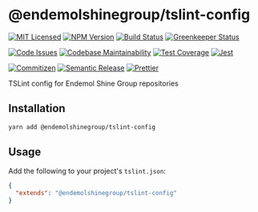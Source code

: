 # @endemolshinegroup/tslint-config

[![MIT Licensed][icon-license]][link-license]
[![NPM Version][icon-npm]][link-npm]
[![Build Status][icon-ci]][link-ci]
[![Greenkeeper Status][icon-greenkeeper]][link-greenkeeper]

[![Code Issues][icon-issues]][link-issues]
[![Codebase Maintainability][icon-maintainability]][link-maintainability]
[![Test Coverage][icon-coverage]][link-coverage]
[![Jest][icon-jest]][link-jest]

[![Commitizen][icon-commitizen]][link-commitizen]
[![Semantic Release][icon-semantic-release]][link-semantic-release]
[![Prettier][icon-prettier]][link-prettier]

TSLint config for Endemol Shine Group repositories

## Installation

```bash
yarn add @endemolshinegroup/tslint-config
```

## Usage

Add the following to your project's `tslint.json`:

```json
{
  "extends": "@endemolshinegroup/tslint-config"
}
```

[icon-license]: https://img.shields.io/github/license/EndemolShineGroup/tslint-config.svg?longCache=true&style=flat-square
[link-license]: LICENSE
[icon-npm]: https://img.shields.io/npm/v/@endemolshinegroup/tslint-config.svg?longCache=true&style=flat-square
[link-npm]: https://www.npmjs.com/package/@endemolshinegroup/tslint-config
[icon-ci]: https://img.shields.io/travis/com/EndemolShineGroup/tslint-config.svg?longCache=true&style=flat-square
[link-ci]: https://travis-ci.com/EndemolShineGroup/tslint-config
[icon-greenkeeper]: https://img.shields.io/badge/greenkeeper-enabled-brightgreen.svg?longCache=true&style=flat-square
[link-greenkeeper]: https://greenkeeper.io/

[icon-issues]: https://img.shields.io/codeclimate/issues/EndemolShineGroup/tslint-config.svg?longCache=true&style=flat-square
[link-issues]: https://codeclimate.com/github/EndemolShineGroup/tslint-config/issues
[icon-maintainability]: https://img.shields.io/codeclimate/maintainability/EndemolShineGroup/tslint-config.svg?longCache=true&style=flat-square
[link-maintainability]: https://codeclimate.com/github/EndemolShineGroup/tslint-config
[icon-coverage]: https://img.shields.io/codecov/c/github/EndemolShineGroup/tslint-config/develop.svg?longCache=true&style=flat-square
[link-coverage]: https://codecov.io/gh/EndemolShineGroup/tslint-config

[icon-jest]: https://img.shields.io/badge/tested_with-jest-99424f.svg?longCache=true&style=flat-square
[link-jest]: https://jestjs.io/

[icon-commitizen]: https://img.shields.io/badge/commitizen-friendly-brightgreen.svg?longCache=true&style=flat-square
[link-commitizen]: http://commitizen.github.io/cz-cli/
[icon-semantic-release]: https://img.shields.io/badge/%20%20%F0%9F%93%A6%F0%9F%9A%80-semantic--release-e10079.svg?longCache=true&style=flat-square
[link-semantic-release]: https://semantic-release.gitbooks.io/semantic-release/
[icon-prettier]: https://img.shields.io/badge/code_style-prettier-ff69b4.svg?longCache=true&style=flat-square
[link-prettier]: https://prettier.io/

